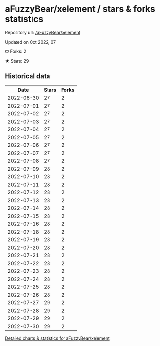 # aFuzzyBear/xelement / stars & forks statistics

Repository url: [/aFuzzyBear/xelement](https://github.com/aFuzzyBear/xelement)

Updated on Oct 2022, 07

☋ Forks: 2

★ Stars: 29

## Historical data
| Date | Stars | Forks |
|------|-------|-------|
| 2022-06-30 | 27 | 2 | 
| 2022-07-01 | 27 | 2 | 
| 2022-07-02 | 27 | 2 | 
| 2022-07-03 | 27 | 2 | 
| 2022-07-04 | 27 | 2 | 
| 2022-07-05 | 27 | 2 | 
| 2022-07-06 | 27 | 2 | 
| 2022-07-07 | 27 | 2 | 
| 2022-07-08 | 27 | 2 | 
| 2022-07-09 | 28 | 2 | 
| 2022-07-10 | 28 | 2 | 
| 2022-07-11 | 28 | 2 | 
| 2022-07-12 | 28 | 2 | 
| 2022-07-13 | 28 | 2 | 
| 2022-07-14 | 28 | 2 | 
| 2022-07-15 | 28 | 2 | 
| 2022-07-16 | 28 | 2 | 
| 2022-07-18 | 28 | 2 | 
| 2022-07-19 | 28 | 2 | 
| 2022-07-20 | 28 | 2 | 
| 2022-07-21 | 28 | 2 | 
| 2022-07-22 | 28 | 2 | 
| 2022-07-23 | 28 | 2 | 
| 2022-07-24 | 28 | 2 | 
| 2022-07-25 | 28 | 2 | 
| 2022-07-26 | 28 | 2 | 
| 2022-07-27 | 29 | 2 | 
| 2022-07-28 | 29 | 2 | 
| 2022-07-29 | 29 | 2 | 
| 2022-07-30 | 29 | 2 | 


[Detailed charts & statistics for aFuzzyBear/xelement](https://reviewgithub.com/rep/aFuzzyBear/xelement)
